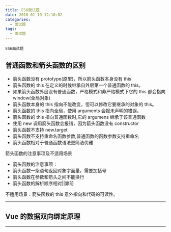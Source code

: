 ```yaml
---
title: ES6面试题
date: 2018-01-19 12:10:02
categories:
  - 面试题
tags:
  - 面试题
---
```


    ES6面试题

<!-- more -->

## 普通函数和箭头函数的区别

- 箭头函数没有 prototype(原型)，所以箭头函数本身没有 this
- 箭头函数的 this 在定义的时候继承自外层第一个普通函数的 this。
- 如果箭头函数外层没有普通函数，严格模式和非严格模式下它的 this 都会指向 window(全局对象)
- 箭头函数本身的 this 指向不能改变，但可以修改它要继承的对象的 this。
- 箭头函数的 this 指向全局，使用 arguments 会报未声明的错误。
- 箭头函数的 this 指向普通函数时,它的 argumens 继承于该普通函数
- 使用 new 调用箭头函数会报错，因为箭头函数没有 constructor
- 箭头函数不支持 new.target
- 箭头函数不支持重命名函数参数,普通函数的函数参数支持重命名
- 箭头函数相对于普通函数语法更简洁优雅

箭头函数的注意事项及不适用场景

- 箭头函数的注意事项：
- 箭头函数一条语句返回对象字面量，需要加括号
- 箭头函数在参数和箭头之间不能换行
- 箭头函数的解析顺序相对||靠前

不适用场景：箭头函数的 this 意外指向和代码的可读性。

---

## Vue 的数据双向绑定原理

---
